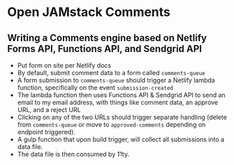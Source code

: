 # Open JAMstack Comments

## Writing a Comments engine based on Netlify Forms API, Functions API, and Sendgrid API

* Put form on site per Netlify docs
* By default, submit comment data to a form called `comments-queue`
* A form submission to `comments-queue` should trigger a Netlify lambda function, specifically on the event `submission-created`
* The lambda function then uses Functions API & Sendgrid API to send an email to my email address, with things like comment data, an approve URL, and a reject URL
* Clicking on any of the two URLs should trigger separate handling (delete from `comments-queue` or move to `approved-comments` depending on endpoint triggered).
* A gulp function that upon build trigger, will collect all submissions into a data file.
* The data file is then consumed by 11ty.
